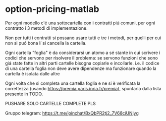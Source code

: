 # option-pricing-matlab

Per ogni modello c'é una sottocartella con i contratti piú comuni, per ogni contratto i 3 metodi di implementazione.

Non per tutti i contratti si possano usare tutti e tre i metodi, per quelli per cui non si puó bona lí si cancella la cartella.

Ogni cartella "foglia" è da considerarsi un atomo a sé stante in cui scrivere i codici che servono per risolvere il problema: se servono funzioni che sono giá state fatte in altri parti cartelle bisogna copiarle e incollarle.
i.e. il codice di una cartella foglia non deve avere dipendenze ma funzionare quando la cartella è isolata dalle altre

Ogni volta che si completa una cartella foglia e ne si è verificata la correttezza (usando https://premia.paris.inria.fr/premia), spuntarla dalla lista presente in TODO.

PUSHARE SOLO CARTELLE COMPLETE PLS

Gruppo telegram: https://t.me/joinchat/BxQbPR2tj2_7V68ciUNjyg
